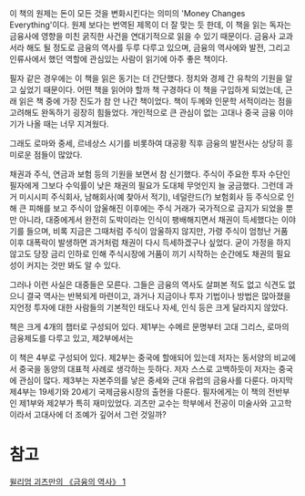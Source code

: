 

이 책의 원제는 돈이 모든 것을 변화시킨다는 의미의 'Money Changes Everything'이다. 원제 보다는 번역된 제목이 더 잘 맞는 듯 한데, 이 책을 읽는 독자는 금융사에 영향을 미친 굵직한 사건을 연대기적으로 읽을 수 있기 때문이다. 금융사 교과서라 해도 될 정도로 금융의 역사를 두루 다루고 있으며, 금융의 역사에와 발전, 그리고 인류사에서 했던 역할에 관심있는 사람이 읽기에 아주 좋은 책이다.

필자 같은 경우에는 이 책을 읽은 동기는 더 간단했다. 정치와 경제 간 유착의 기원을 알고 싶었기 때문이다. 어떤 책을 읽어야 할까 책 구경하다 이 책을 구입하게 되었는데, 근래 읽은 책 중에 가장 진도가 참 안 나간 책이었다. 책이 두께와 인문학 서적이라는 점을 고려해도 완독하기 굉장히 힘들었다. 개인적으로 큰 관심이 없는 고대나 중국 금융 이야기가 나올 때는 너무 지겨웠다.

그래도 로마와 중세, 르네상스 시기를 비롯하여 대공황 직후 금융의 발전사는 상당히 흥미로운 점들이 많았다.

채권과 주식, 연금과 보험 등의 기원을 보면서 참 신기했다. 주식이 주요한 투자 수단인 필자에게 그보다 수익률이 낮은 채권의 필요가 도대체 무엇인지 늘 궁금했다. 그런데 과거 미시시피 주식회사, 남해회사(예 찾아서 적기), 네덜란드(?) 보험회사 등 주식으로 인해 큰 피해를 보고 주식이 암울해진 이후에는 주식 거래가 국가적으로 금지가 되었을 뿐만 아니라, 대중에게서 완전히 도박이라는 인식이 팽배해지면서 채권이 득세했다는 이야기를 들으며, 비록 지금은 그때처럼 주식이 암울하지 않지만, 가령 주식이 엄청난 거품 이후 대폭락이 발생하면 과거처럼 채권이 다시 득세하겠구나 싶었다. 굳이 가정을 하지 않고도 당장 금리 인하로 인해 주식시장에 거품이 끼기 시작하는 순간에도 채권의 필요성이 커지는 것만 봐도 알 수 있다.

그러나 이런 사실은 대중들은 모른다. 그들은 금융의 역사도 살펴본 적도 없고 식견도 없으니 결국 역사는 반복되게 마련이고, 과거나 지금이나 투자 기법이나 방법은 많아졌을지언정 투자에 대한 사람들의 기본적인 태도나 자세, 인식 등은 크게 달라지지 않았다. 

책은 크게 4개의 챕터로 구성되어 있다. 제1부는 수메르 문명부터 고대 그리스, 로마의 금융제도를 다루고 있고, 제2부에서는 


이 책은 4부로 구성되어 있다.  제2부는 중국에 할애되어 있는데 저자는 동서양의 비교에서 중국을 동양의 대표적 사례로 생각하는 듯하다. 저자 스스로 고백하듯이 저자는 중국에 관심이 많다. 제3부는 자본주의를 낳은 중세와 근대 유럽의 금융사를 다룬다. 마지막 제4부는 19세기와 20세기 국제금융시장의 출현을 다룬다. 필자에게는 이 책의 전반부인 제1부와 제2부가 특히 재미있었다. 괴츠만 교수는 학부에서 전공이 미술사와 고고학이라서 고대사에 더 조예가 깊어서 그런 것일까?


# 참고
[윌리엄 괴츠만의 《금융의 역사》 1](https://blog.jsd.re.kr/?p=2014)